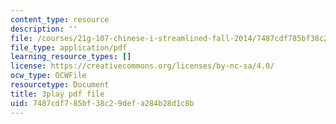 ```yaml
---
content_type: resource
description: ''
file: /courses/21g-107-chinese-i-streamlined-fall-2014/7487cdf785bf38c29defa284b28d1c8b_-56G36H8BvY.pdf
file_type: application/pdf
learning_resource_types: []
license: https://creativecommons.org/licenses/by-nc-sa/4.0/
ocw_type: OCWFile
resourcetype: Document
title: 3play pdf file
uid: 7487cdf7-85bf-38c2-9def-a284b28d1c8b
---
```

